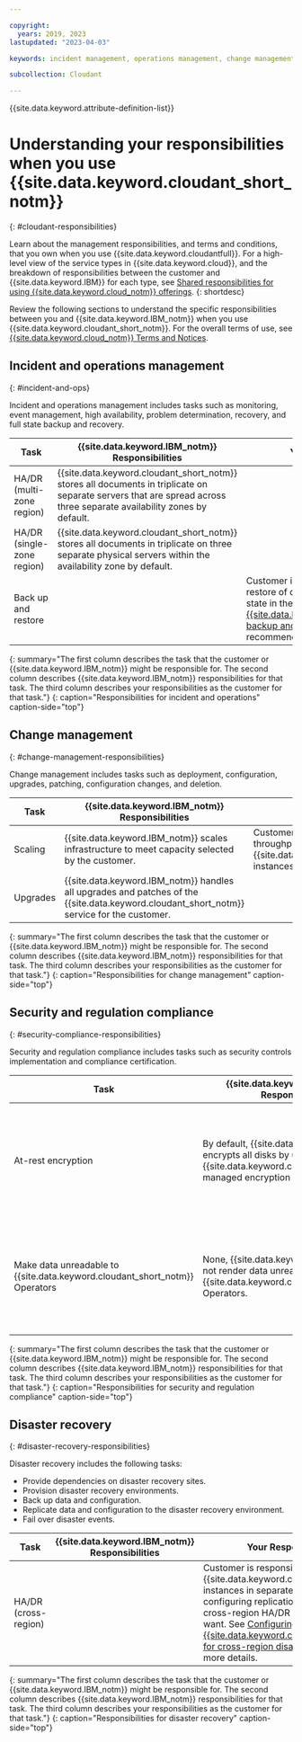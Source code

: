 ```yaml
---

copyright:
  years: 2019, 2023
lastupdated: "2023-04-03"

keywords: incident management, operations management, change management, security compliance, regulation compliance, disaster recovery, responsibilities

subcollection: Cloudant

---
```


{{site.data.keyword.attribute-definition-list}}

# Understanding your responsibilities when you use {{site.data.keyword.cloudant_short_notm}}
{: #cloudant-responsibilities}

Learn about the management responsibilities, and terms and conditions, that you own when you use {{site.data.keyword.cloudantfull}}. For a high-level view of the service types in {{site.data.keyword.cloud}}, and the breakdown of responsibilities between the customer and {{site.data.keyword.IBM}} for each type, see [Shared responsibilities for using {{site.data.keyword.cloud_notm}} offerings](/docs/overview?topic=overview-shared-responsibilities). 
{: shortdesc}

Review the following sections to understand the specific responsibilities between you and {{site.data.keyword.IBM_notm}} when you use {{site.data.keyword.cloudant_short_notm}}. For the overall terms of use, see [{{site.data.keyword.cloud_notm}} Terms and Notices](/docs/overview/terms-of-use?topic=overview-terms). 

## Incident and operations management
{: #incident-and-ops}

Incident and operations management includes tasks such as monitoring, event management, high availability, problem determination, recovery, and full state backup and recovery. 

| Task | {{site.data.keyword.IBM_notm}} Responsibilities | Your Responsibilities |
|----------|-----------------------|--------|
|HA/DR (multi-zone region) | {{site.data.keyword.cloudant_short_notm}} stores all documents in triplicate on separate servers that are spread across three separate availability zones by default.  | |
|HA/DR (single-zone region)| {{site.data.keyword.cloudant_short_notm}} stores all documents in triplicate on three separate physical servers within the availability zone by default.  | |
|Back up and restore|   | Customer is responsible for backup and restore of data to roll back to a previous state in the database. See [{{site.data.keyword.cloudant_short_notm}} backup and recovery](/docs/Cloudant?topic=Cloudant-ibm-cloudant-backup-and-recovery) documentation for recommended tooling. |
{: summary="The first column describes the task that the customer or {{site.data.keyword.IBM_notm}} might be responsible for. The second column describes {{site.data.keyword.IBM_notm}} responsibilities for that task. The third column describes your responsibilities as the customer for that task."}
{: caption="Responsibilities for incident and operations" caption-side="top"}

## Change management
{: #change-management-responsibilities}

Change management includes tasks such as deployment, configuration, upgrades, patching, configuration changes, and deletion. 

| Task | {{site.data.keyword.IBM_notm}} Responsibilities | Your Responsibilities |
|----------|-----------------------|--------|
|Scaling| {{site.data.keyword.IBM_notm}} scales infrastructure to meet capacity selected by the customer.  | Customer chooses the provisioned throughput capacity for their {{site.data.keyword.cloudant_short_notm}} instances. |
|Upgrades| {{site.data.keyword.IBM_notm}} handles all upgrades and patches of the {{site.data.keyword.cloudant_short_notm}} service for the customer.  | |
{: summary="The first column describes the task that the customer or {{site.data.keyword.IBM_notm}} might be responsible for. The second column describes {{site.data.keyword.IBM_notm}} responsibilities for that task. The third column describes your responsibilities as the customer for that task."}
{: caption="Responsibilities for change management" caption-side="top"}


## Security and regulation compliance
{: #security-compliance-responsibilities}

Security and regulation compliance includes tasks such as security controls implementation and compliance certification. 

| Task | {{site.data.keyword.IBM_notm}} Responsibilities | Your Responsibilities |
|----------|-----------------------|--------|
|At-rest encryption| By default, {{site.data.keyword.IBM_notm}} encrypts all disks by using {{site.data.keyword.cloudant_short_notm}}-managed encryption keys.   | If the customer wants bring-your-own-key (BYOK) encryption, then the customer is required to use Key Protect to store the customer-managed encryption key. The customer must select an appropriate key management service instance, and select a disk encryption key option during provisioning of an {{site.data.keyword.cloudant_short_notm}} Dedicated Hardware plan instance. |
| Make data unreadable to {{site.data.keyword.cloudant_short_notm}} Operators | None, {{site.data.keyword.IBM_notm}} does not render data unreadable to {{site.data.keyword.cloudant_short_notm}} Operators. | If you intend to store sensitive information in an {{site.data.keyword.cloudant_short_notm}} database, you must use client-side encryption to render data unreadable to {{site.data.keyword.cloudant_short_notm}} operators. For example, for PCI DSS compliance, you must encrypt the Primary Account Number (PAN) before sending a document that contains it to the database.|
{: summary="The first column describes the task that the customer or {{site.data.keyword.IBM_notm}} might be responsible for. The second column describes {{site.data.keyword.IBM_notm}} responsibilities for that task. The third column describes your responsibilities as the customer for that task."}
{: caption="Responsibilities for security and regulation compliance" caption-side="top"}


## Disaster recovery
{: #disaster-recovery-responsibilities}

Disaster recovery includes the following tasks:

- Provide dependencies on disaster recovery sites.
- Provision disaster recovery environments.
- Back up data and configuration.
- Replicate data and configuration to the disaster recovery environment.
- Fail over disaster events.

| Task | {{site.data.keyword.IBM_notm}} Responsibilities | Your Responsibilities |
|----------|-----------------------|--------|
|HA/DR (cross-region)|  | Customer is responsible for creating more {{site.data.keyword.cloudant_short_notm}} instances in separate regions and configuring replications to achieve the cross-region HA/DR architecture they want. See [Configuring {{site.data.keyword.cloudant_short_notm}} for cross-region disaster recovery](/docs/Cloudant?topic=Cloudant-configuring-ibm-cloudant-for-cross-region-disaster-recovery) for more details.  |
{: summary="The first column describes the task that the customer or {{site.data.keyword.IBM_notm}} might be responsible for. The second column describes {{site.data.keyword.IBM_notm}} responsibilities for that task. The third column describes your responsibilities as the customer for that task."}
{: caption="Responsibilities for disaster recovery" caption-side="top"}
